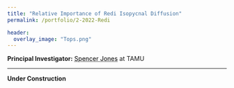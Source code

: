 ```yaml
---
title: "Relative Importance of Redi Isopycnal Diffusion"
permalink: /portfolio/2-2022-Redi

header:
  overlay_image: "Tops.png"
---
```


**Principal Investigator:** <a href="https://cspencerjones.github.io/" style="color: black; text-decoration: underline;text-decoration-style: dotted;">Spencer Jones</a> at TAMU



---

**Under Construction**
